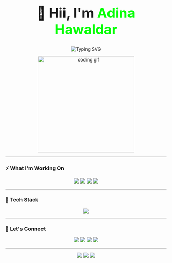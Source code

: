 <!-- 👑 NAME DISPLAYED PROMINENTLY -->
<h1 align="center" style="font-weight: bold; font-size: 3em;">
  👋 Hii, I'm <span style="color:#00FF00;">Adina Hawaldar</span>
</h1>

<!-- 🧠 TYPING INTRO -->
<p align="center">
  <img src="https://readme-typing-svg.demolab.com?font=Fira+Code&size=26&pause=1000&color=00FF00&center=true&vCenter=true&width=800&lines=Front-end+Web+Dev+%7C+Cloud+Explorer+%7C+AI+Learner;Transforming+Ideas+into+Digital+Reality+%F0%9F%92%A1" alt="Typing SVG" />

</p>

<!-- DEV ANIMATION -->
<p align="center">
  <img src="https://media.giphy.com/media/qgQUggAC3Pfv687qPC/giphy.gif" width="300" alt="coding gif" />
</p>



---

### ⚡ What I'm Working On

<p align="center">
  <img src="https://img.shields.io/badge/-Cloud%20Computing-blueviolet?style=for-the-badge&logo=cloudflare&logoColor=white" />
  <img src="https://img.shields.io/badge/-AI%20%2F%20ML-black?style=for-the-badge&logo=openai&logoColor=white" />
  <img src="https://img.shields.io/badge/-Web%20Development-brightgreen?style=for-the-badge&logo=webflow&logoColor=white" />
  <img src="https://img.shields.io/badge/-UI%2FUX%20Design-ff69b4?style=for-the-badge&logo=figma&logoColor=white" />
</p>

---

### 🧠 Tech Stack

<p align="center">
  <img src="https://skillicons.dev/icons?i=html,css,js,py,java,cpp,mysql,git,figma,vscode" />
</p>

---

### 🤝 Let's Connect

<p align="center">
  <a href="mailto:adinahawaldar895@email.com"><img src="https://img.shields.io/badge/Gmail-D14836?style=for-the-badge&logo=gmail&logoColor=white"></a>
  <a href="https://linkedin.com/in/adina-hawaldar15032025"><img src="https://img.shields.io/badge/LinkedIn-0077B5?style=for-the-badge&logo=linkedin&logoColor=white"></a>
  <a href="https://github.com/adinahawaldar"><img src="https://img.shields.io/badge/GitHub-181717?style=for-the-badge&logo=github&logoColor=white"></a>
  <a href="https://yourportfolio.com"><img src="https://img.shields.io/badge/Portfolio-000000?style=for-the-badge&logo=vercel&logoColor=white"></a>
</p>

---

<p align="center">
  <img src="https://img.shields.io/badge/%F0%9F%92%9A+Code+with+Purpose-blue?style=for-the-badge" />
  <img src="https://img.shields.io/badge/%F0%9F%92%A1+Create+with+Passion-red?style=for-the-badge" />
  <img src="https://img.shields.io/badge/%F0%9F%93%A2+Always+Learning-yellow?style=for-the-badge" />
</p>
